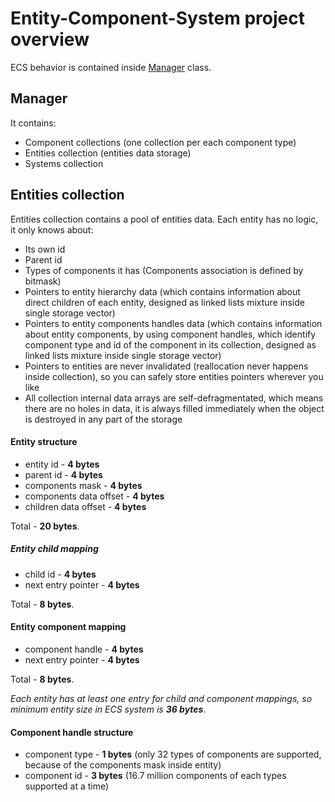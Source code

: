 # Entity-Component-System project overview #

ECS behavior is contained inside [Manager](/src/ecs/Manager.hpp) class.

## Manager ##

It contains:

* Component collections (one collection per each component type)
* Entities collection (entities data storage)
* Systems collection

## Entities collection ##

Entities collection contains a pool of entities data.
Each entity has no logic, it only knows about:

* Its own id
* Parent id
* Types of components it has (Components association is defined by bitmask)
* Pointers to entity hierarchy data (which contains information about direct children of each entity, designed as linked lists mixture inside single storage vector)
* Pointers to entity components handles data (which contains information about entity components, by using component handles, which identify component type and id of the component in its collection, designed as linked lists mixture inside single storage vector)
* Pointers to entities are never invalidated (reallocation never happens inside collection), so you can safely store entities pointers wherever you like
* All collection internal data arrays are self-defragmentated, which means there are no holes in data, it is always filled immediately when the object is destroyed in any part of the storage

#### Entity structure ####

* entity id - **4 bytes**
* parent id - **4 bytes**
* components mask - **4 bytes**
* components data offset - **4 bytes**
* children data offset - **4 bytes**

Total - **20 bytes**.

##### Entity child mapping #####

* child id - **4 bytes**
* next entry pointer - **4 bytes**

Total - **8 bytes**.

#### Entity component mapping ####

* component handle - **4 bytes**
* next entry pointer - **4 bytes**

Total - **8 bytes**.

_Each entity has at least one entry for child and component mappings, so minimum entity size in ECS system is **36 bytes**_.

#### Component handle structure ####

* component type - **1 bytes** (only 32 types of components are supported, because of the components mask inside entity)
* component id - **3 bytes** (16.7 million components of each types supported at a time)
